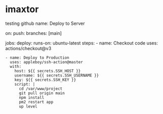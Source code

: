 # imaxtor
testing github
name: Deploy to Server

on:
  push:
    branches: [main]

jobs:
  deploy:
    runs-on: ubuntu-latest
    steps:
    - name: Checkout code
      uses: actions/checkout@v3

    - name: Deploy to Production
      uses: appleboy/ssh-action@master
      with:
        host: ${{ secrets.SSH_HOST }}
        username: ${{ secrets.SSH_USERNAME }}
        key: ${{ secrets.SSH_KEY }}
        script: |
          cd /var/www/project
          git pull origin main
          npm install
          pm2 restart app
          up level
